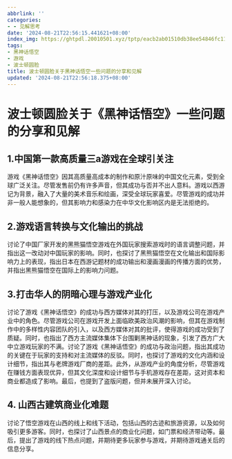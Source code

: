 ```yaml
---
abbrlink: ''
categories:
- - 见解思考
date: '2024-08-21T22:56:15.441621+08:00'
index_img: https://ghtpdl.20010501.xyz/tptp/eacb2ab01510db38ee54846fc11o73q5.JPG
tags:
- 黑神话悟空
- 游戏
- 波士顿圆脸
title: 波士顿圆脸关于黑神话悟空一些问题的分享和见解
updated: '2024-08-21T22:56:18.375+08:00'
---
```

# 波士顿圆脸关于《黑神话悟空》一些问题的分享和见解

## 1.中国第一款高质量三a游戏在全球引关注

游戏《黑神话悟空》因其高质量高成本的制作和原汁原味的中国文化元素，受到全球广泛关注。尽管发售前仍有许多声音，但其成功与否并不出人意料。游戏以西游记为背景，融入了大量的美术音乐和绘画，深受全球玩家喜爱。尽管游戏的成功并非一般人能想象的，但其影响力和感染力在中华文化影响区内是无法拒绝的。

## 2.游戏语言转换与文化输出的挑战

讨论了中国厂家开发的黑熊猫悟空游戏在外国玩家搜索游戏时的语言调整问题，并指出这一改动对中国玩家的影响。同时，也探讨了黑熊猫悟空在文化输出和国际影响力上的表现，指出日本在西游记题材的成功输出和漫画漫画的传播方面的优势，并指出黑熊猫悟空在国际上的影响力问题。

## 3.打击华人的阴暗心理与游戏产业化

讨论了游戏《黑神话悟空》的成功与西方媒体对其的打压，以及游戏公司在游戏产业中的角色。尽管游戏公司在游戏开发上面临欧美政治风潮的影响，但其在游戏制作中的多样性内容团队的引入，以及西方媒体对其的批评，使得游戏的成功受到了质疑。同时，也指出了西方主流媒体集体下台围剿黑神话的现象，引发了西方广大中立游戏玩家的不满。讨论了游戏《黑神话悟空》的成功与政治问题，指出其成功的关键在于玩家的支持和对主流媒体的反驳。同时，也探讨了游戏的文化内涵和设计细节，指出其与老牌游戏厂商的差距。此外，从游戏产业的角度分析，尽管游戏在赚钱方面表现优异，但其文化深度和设计细节与手机游戏存在差距，这对资本和商业都造成了影响。最后，也提到了盗版问题，但并未展开深入讨论。

## 4. 山西古建筑商业化难题

讨论了悟空游戏在山西的线上和线下活动，包括山西的古迹和旅游资源，以及如何吸引更多游客。同时，也探讨了山西景点的商业化问题，如门票和经济带动等。最后，提出了游戏的线下热点问题，并期待更多玩家参与游戏，并期待游戏通关后的信息分享。
